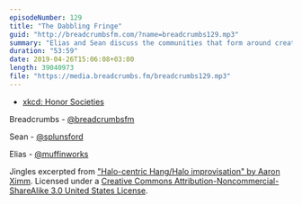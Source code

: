 ```yaml
---
episodeNumber: 129
title: "The Dabbling Fringe"
guid: "http://breadcrumbsfm.com/?name=breadcrumbs129.mp3"
summary: "Elias and Sean discuss the communities that form around creative interests, the degrees of being in the in-group, and communication with and without jargon."
duration: "53:59"
date: 2019-04-26T15:06:08+03:00
length: 39040973
file: "https://media.breadcrumbs.fm/breadcrumbs129.mp3"
---
```


- [xkcd: Honor Societies](https://xkcd.com/703/)

Breadcrumbs - [@breadcrumbsfm](https://twitter.com/breadcrumbsfm)

Sean - [@splunsford](https://twitter.com/splunsford)

Elias - [@muffinworks](https://twitter.com/muffinworks)

Jingles excerpted from ["Halo-centric Hang/Halo improvisation" by Aaron Ximm](http://freemusicarchive.org/music/aaron_ximm/handpans_and_the_hang/). Licensed under a [Creative Commons Attribution-Noncommercial-ShareAlike 3.0 United States License](http://creativecommons.org/licenses/by-nc-sa/3.0/us/).